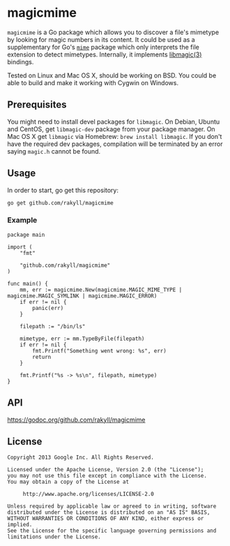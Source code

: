 # magicmime

`magicmime` is a Go package which allows you to discover a file's mimetype by looking for magic numbers in its content. It could be used as a supplementary for Go's [`mime`](http://golang.org/pkg/mime/) package which only interprets the file extension to detect mimetypes. Internally, it implements [libmagic(3)](http://linux.die.net/man/3/libmagic) bindings.

Tested on Linux and Mac OS X, should be working on BSD. You could be able to build and make it working with Cygwin on Windows.

## Prerequisites
You might need to install devel packages for `libmagic`. On Debian, Ubuntu and CentOS, get `libmagic-dev` package from your package manager. On Mac OS X get `libmagic` via Homebrew: `brew install libmagic`. If you don't have the required dev packages, compilation will be terminated by an error saying `magic.h` cannot be found.


## Usage
In order to start, go get this repository:

```golang
go get github.com/rakyll/magicmime
```

### Example

```golang
package main

import (
	"fmt"

	"github.com/rakyll/magicmime"
)

func main() {
	mm, err := magicmime.New(magicmime.MAGIC_MIME_TYPE | magicmime.MAGIC_SYMLINK | magicmime.MAGIC_ERROR)
	if err != nil {
		panic(err)
	}

	filepath := "/bin/ls"

	mimetype, err := mm.TypeByFile(filepath)
	if err != nil {
		fmt.Printf("Something went wrong: %s", err)
		return
	}

	fmt.Printf("%s -> %s\n", filepath, mimetype)
}
```

## API

https://godoc.org/github.com/rakyll/magicmime

    
## License
    Copyright 2013 Google Inc. All Rights Reserved.
    
    Licensed under the Apache License, Version 2.0 (the "License");
    you may not use this file except in compliance with the License.
    You may obtain a copy of the License at
    
         http://www.apache.org/licenses/LICENSE-2.0
    
    Unless required by applicable law or agreed to in writing, software
    distributed under the License is distributed on an "AS IS" BASIS,
    WITHOUT WARRANTIES OR CONDITIONS OF ANY KIND, either express or implied.
    See the License for the specific language governing permissions and
    limitations under the License.